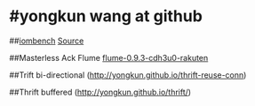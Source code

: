 #yongkun wang at github
=================

##[iombench](http://yongkun.github.io/iombench/) 
[Source](https://github.com/yongkun/iombench)

##Masterless Ack Flume
[flume-0.9.3-cdh3u0-rakuten](http://yongkun.github.io/flume-0.9.3-cdh3u0-rakuten/)

##Trift bi-directional
(http://yongkun.github.io/thrift-reuse-conn)

##Thrift buffered
(http://yongkun.github.io/thrift/)
